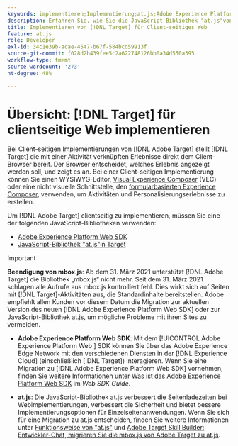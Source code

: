 ```yaml
---
keywords: implementieren;Implementierung;at.js;Adobe Experience Platform Web SDK;aep Web SDK
description: Erfahren Sie, wie Sie die JavaScript-Bibliothek "at.js"von Adobe [!DNL Target] for client-side web using the Adobe Experience Platform Web SDK  (AEP Web SDK) or the [!DNL Target] implementieren.
title: Implementieren von [!DNL Target] für Client-seitiges Web
feature: at.js
role: Developer
exl-id: 34c1e39b-acae-4547-b67f-584bcd59913f
source-git-commit: f028d2b439fee5c2a622748126bb0a34d550a395
workflow-type: tm+mt
source-wordcount: '273'
ht-degree: 48%

---
```


# Übersicht: [!DNL Target] für clientseitige Web implementieren

Bei Client-seitigen Implementierungen von [!DNL Adobe Target] stellt [!DNL Target] die mit einer Aktivität verknüpften Erlebnisse direkt dem Client-Browser bereit. Der Browser entscheidet, welches Erlebnis angezeigt werden soll, und zeigt es an. Bei einer Client-seitigen Implementierung können Sie einen WYSIWYG-Editor, [Visual Experience Composer](/help/c-experiences/c-visual-experience-composer/visual-experience-composer.md) (VEC) oder eine nicht visuelle Schnittstelle, den [formularbasierten Experience Composer](/help/c-experiences/form-experience-composer.md), verwenden, um Aktivitäten und Personalisierungserlebnisse zu erstellen.

Um [!DNL Adobe Target] clientseitig zu implementieren, müssen Sie eine der folgenden JavaScript-Bibliotheken verwenden:

* [Adobe Experience Platform Web SDK](/help/c-implementing-target/c-implementing-target-for-client-side-web/aep-web-sdk.md)
* [JavaScript-Bibliothek &quot;at.js&quot;in Target](/help/c-implementing-target/c-implementing-target-for-client-side-web/c-how-atjs-works/how-atjs-works.md)

>[!IMPORTANT]
>
>**Beendigung von mbox.js**: Ab dem 31. März 2021 unterstützt [!DNL Adobe Target] die Bibliothek „mbox.js“ nicht mehr. Seit dem 31. März 2021 schlagen alle Aufrufe aus mbox.js kontrolliert fehl. Dies wirkt sich auf Seiten mit [!DNL Target]-Aktivitäten aus, die Standardinhalte bereitstellen. Adobe empfiehlt allen Kunden vor diesem Datum die Migration zur aktuellen Version des neuen [!DNL Adobe Experience Platform Web SDK] oder zur JavaScript-Bibliothek at.js, um mögliche Probleme mit ihren Sites zu vermeiden.
>
>* **Adobe Experience Platform Web SDK**: Mit dem  [!UICONTROL Adobe Experience Platform Web ] SDK können Sie über das Adobe Experience Edge Network mit den verschiedenen Diensten in der  [!DNL Experience Cloud] (einschließlich  [!DNL Target]) interagieren. Wenn Sie eine Migration zu [!DNL Adobe Experience Platform Web SDK] vornehmen, finden Sie weitere Informationen unter [Was ist das Adobe Experience Platform Web SDK](/help/c-implementing-target/c-implementing-target-for-client-side-web/aep-web-sdk.md) im *Web SDK Guide*.
   >
   >
* **at.js**: Die JavaScript-Bibliothek at.js verbessert die Seitenladezeiten bei Webimplementierungen, verbessert die Sicherheit und bietet bessere Implementierungsoptionen für Einzelseitenanwendungen. Wenn Sie sich für eine Migration zu at.js entscheiden, finden Sie weitere Informationen unter [Funktionsweise von &quot;at.js&quot;](/help/c-implementing-target/c-implementing-target-for-client-side-web/c-how-atjs-works/how-atjs-works.md) und [Adobe Target Skill Builder: Entwickler-Chat, migrieren Sie die mbox.js von Adobe Target zu at.js](https://seminars.adobeconnect.com/ptdo6mfo6qn6/?proto=true).


